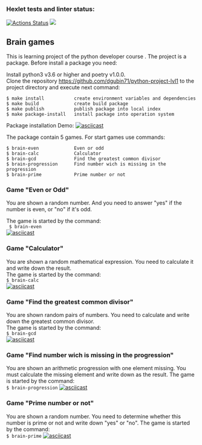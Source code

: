 ### Hexlet tests and linter status:
[![Actions Status](https://github.com/dgubin71/python-project-lvl1/workflows/hexlet-check/badge.svg)](https://github.com/dgubin71/python-project-lvl1/actions)
<a href="https://codeclimate.com/github/dgubin71/python-project-lvl1/maintainability"><img src="https://api.codeclimate.com/v1/badges/1f1f90c13c70ed902b35/maintainability" /></a>

## Brain games
This is learning project of the  python developer course . 
The project is a package. Before  install a package you need:

 Install python3 v3.6 or higher and poetry v1.0.0.                                             
 Clone the repository <https://github.com/dgubin71/python-project-lvl1>  to the project directory and execute  next command:  
 


    $ make install           create environment variables and dependencies
    $ make build             create build package
    $ make publish           publish package into local index
    $ make package-install   install package into operation system

Package installation Demo: [![asciicast](https://asciinema.org/a/cCle5xhNm198nmGs9dbf6ayMl.png)](https://asciinema.org/a/cCle5xhNm198nmGs9dbf6ayMl)

 The package contain 5 games. For start games use commands:  
 
    $ brain-even             Even or odd
    $ brain-calc             Сalculator
    $ brain-gcd              Find the greatest common divisor 
    $ brain-progression      Find number wich is missing in the progression
    $ brain-prime            Prime number or not

### Game  "Even or Odd"
You are shown a random number. And you need to answer "yes" if the number is even, or "no" if it's odd.

The game is started by the command:  
```  $ brain-even ```   
[![asciicast](https://asciinema.org/a/yFhFQXSxvbBEqkgO8ckaNeeos.png)](https://asciinema.org/a/yFhFQXSxvbBEqkgO8ckaNeeos)

### Game   "Calculator"
You are shown a random mathematical expression. You need to calculate it and write down the result.  
The game is started by the command:  
    ```$ brain-calc```    
[![asciicast](https://asciinema.org/a/ivHqZdgEbdOhmQjO1Z82IZmGw.png)](https://asciinema.org/a/ivHqZdgEbdOhmQjO1Z82IZmGw)

### Game "Find the greatest common divisor"
You are shown random pairs of numbers.
You need to calculate and write down the greatest common divisor.  
The game is started by the command:  
    ```$ brain-gcd```  
 [![asciicast](https://asciinema.org/a/01Gjm8yKb8ZdQUO1yG0BtMIvD.png)](https://asciinema.org/a/01Gjm8yKb8ZdQUO1yG0BtMIvD)     
### Game "Find number wich is missing in the progression"

You are shown an arithmetic progression with one element missing.
You must calculate the missing element and write down as the result.
The game is started by the command:    
    ```$ brain-progression```
[![asciicast](https://asciinema.org/a/YXxnSaprMFKjlWTpdj7YNUJJp.png)](https://asciinema.org/a/YXxnSaprMFKjlWTpdj7YNUJJp)

### Game "Prime number or not"

You are shown a random number. You need to determine whether this number is prime or not and write down "yes" or "no".
The game is started by the command:  
   ```$ brain-prime```
[![asciicast](https://asciinema.org/a/IbGhNPrjRfC7KZLGKnsz7Cefl.png)](https://asciinema.org/a/IbGhNPrjRfC7KZLGKnsz7Cefl)  


